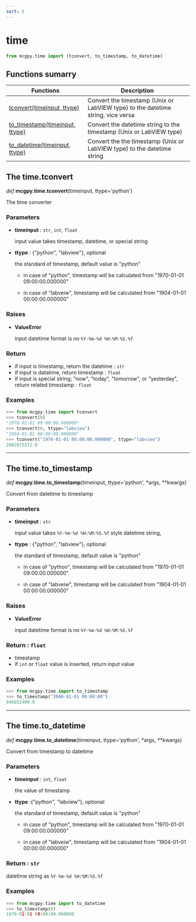 ```yaml
---
sort: 5
---
```


# time

```python
from mcgpy.time import (tconvert, to_timestamp, to_datetime)
```

## Functions sumarry

| Functions | Description |
|-----------|-------------|
| [tconvert(timeinput, ttype)](https://pjjung.github.io/mcgpy/Classes/time.html#the-timetconvert) | Convert the timestamp (Unix or LabVIEW  type) to the datetime string, vice versa |
| [to_timestamp(timeinput, ttype)](https://pjjung.github.io/mcgpy/Classes/time.html#the-timeto_timestamp) | Convert the datetime string to the timestamp (Unix or LabVIEW  type) |
| [to_datetime(timeinput, ttype)](https://pjjung.github.io/mcgpy/Classes/time.html#the-timeto_datetime) | Convert the the timestamp (Unix or LabVIEW  type) to the datetime string |

## The time.tconvert

*def* **mcgpy.time.tconvert**(timeinput, ttype='python')

The time converter

### Parameters

* **timeinput** :  `str`, `int`, `float`
 
  input value takes timestamp, datetime, or special string

* **ttype** : {"python", "labview"}, optional

  the standard of timestamp, default value is "python"
 
  - in case of "python", timestamp will be calculated from "1970-01-01 09:00:00.000000"
  
  - in case of "labveiw", timestamp will be calculated from "1904-01-01 00:00:00.000000"

### Raises

* **ValueError**

  input datetime format is no `%Y-%m-%d %H:%M:%S.%f`
    
### Return

  - if input is timestamp,
  return the datetime : `str`
  - if input is datatime,
  return timestamp : `float`
  - if input is special string; "now", "today", "tomorrow", or "yesterday",
  return related timestamp : `float`

### Examples

```python
>>> from mcgpy.time import tconvert
>>> tconvert(0)
"1970-01-01 09:00:00.000000"
>>> tconvert(0, ttype="labview")
"1904-01-01 00:00:00.000000"
>>> tconvert("1970-01-01 09:00:00.000000", ttype="labview")
2082875272.0
```

---

## The time.to_timestamp

*def* **mcgpy.time.to_timestamp**(timeinput, ttype='python', *args, **kwargs)

Convert from datetime to timestamp

### Parameters

* **timeinput** : `str`

  input value takes `%Y-%m-%d %H:%M:%S.%f` style datetime string,


* **ttype** : {"python", "labview"}, optional

  the standard of timestamp, default value is "python"
  
  * in case of "python", timestamp will be calculated from "1970-01-01 09:00:00.000000"
  
  * in case of "labveiw", timestamp will be calculated from "1904-01-01 00:00:00.000000"

### Raises

* **ValueError**

  input datetime format is no `%Y-%m-%d %H:%M:%S.%f`

### Return : `float`

  * timestamp
  * if `int` or `float` value is inserted, return input value

### Examples

```python
>>> from mcgpy.time import to_timestamp
>>> to_timestamp("2000-01-01 00:00:00")
946652400.0
```

---

## The time.to_datetime

*def* **mcgpy.time.to_datetime**(timeinput, ttype='python', *args, **kwargs)

Convert from timestamp to datetime

### Parameters

* **timeinput** : `int`, `float`

  the value of timestamp

* **ttype** :{"python", "labview"}, optional

  the standard of timestamp, default value is "python"
  
  * in case of "python", timestamp will be calculated from "1970-01-01 09:00:00.000000"
 
  * in case of "labveiw", timestamp will be calculated from "1904-01-01 00:00:00.000000"

### Return : `str`

  datetime string as `%Y-%m-%d %H:%M:%S.%f`

### Examples

```python
>>> from mcgpy.time import to_datetime
>>> to_timestamp(0)
1970-01-01 09:00:00.000000
```
